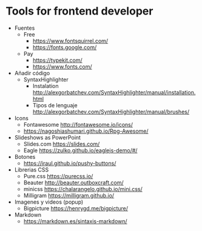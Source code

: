 # Tools for frontend developer
- Fuentes
   - Free
      - <https://www.fontsquirrel.com/>
      - <https://fonts.google.com/>
   - Pay
      - <https://typekit.com/>
      - <https://www.fonts.com/>
- Añadir código
   - SyntaxHighlighter
      - Instalation <http://alexgorbatchev.com/SyntaxHighlighter/manual/installation.html>
      - Tipos de lenguaje <http://alexgorbatchev.com/SyntaxHighlighter/manual/brushes/>
- Icons
   - Fontawesome <http://fontawesome.io/icons/>
   - <https://nagoshiashumari.github.io/Rpg-Awesome/>
- Slideshows as PowerPoint
   - Slides.com <https://slides.com/>
   - Eagle <https://zulko.github.io/eaglejs-demo/#/>
- Botones
   - <https://iraul.github.io/pushy-buttons/>
- Librerias CSS
   - Pure.css <https://purecss.io/>
   - Beauter <http://beauter.outboxcraft.com/>
   - minicss <https://chalarangelo.github.io/mini.css/>
   - Milligram <https://milligram.github.io/>
- Imagenes y videos (popup)
   - Bigpicture <https://henrygd.me/bigpicture/> 
- Markdown
   - <https://markdown.es/sintaxis-markdown/>
